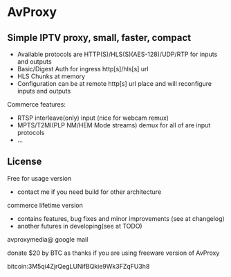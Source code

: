 # AvProxy

## Simple IPTV proxy, small, faster, compact

- Available protocols are HTTP(S)/HLS(S)(AES-128)/UDP/RTP for inputs and outputs
- Basic/Digest Auth for ingress http[s]/hls[s] url
- HLS Chunks at memory
- Configuration can be at remote http[s] url place and will reconfigure inputs and outputs

Commerce features:
- RTSP interleave(only) input (nice for webcam remux)
- MPTS/T2MI(PLP NM/HEM Mode streams) demux for all of are input protocols
- ...

## License

Free for usage version
- contact me if you need build for other architecture

commerce lifetime version
- contains features, bug fixes and minor improvements (see at changelog)
- another futures in developing(see at TODO)

avproxymedia@ google mail

donate $20 by BTC as thanks if you are using freeware version of AvProxy

bitcoin:3M5qi4ZjrQegLUNifBQkie9Wk3FZqFU3h8
